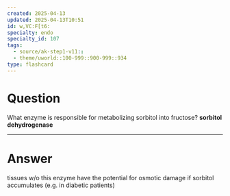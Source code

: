 ```yaml
---
created: 2025-04-13
updated: 2025-04-13T10:51
id: w,VC:F[t6:
specialty: endo
specialty_id: 107
tags:
  - source/ak-step1-v11::
  - theme/uworld::100-999::900-999::934
type: flashcard
---
```


# Question
What enzyme is responsible for metabolizing sorbitol into fructose?   **sorbitol dehydrogenase**

---

# Answer
tissues w/o this enzyme have the potential for osmotic damage if sorbitol accumulates (e.g. in diabetic patients)